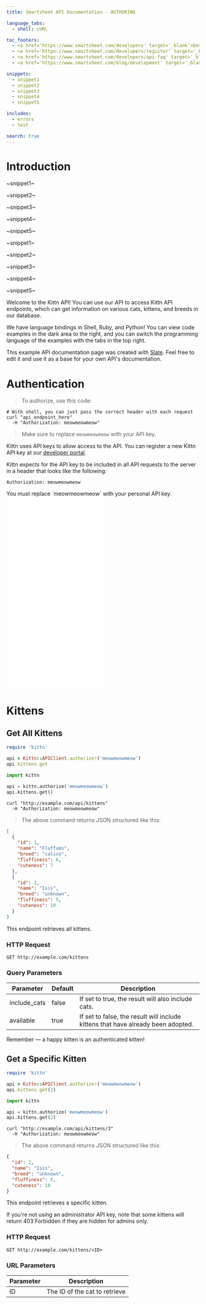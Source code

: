 ```yaml
---
title: Smartsheet API Documentation - AUTHORING

language_tabs:
  - shell: cURL

toc_footers:
  - <a href='https://www.smartsheet.com/developers' target='_blank'>Developer Portal</a>
  - <a href='https://www.smartsheet.com/developers/register' target='_blank'>Developer Registration</a>
  - <a href='https://www.smartsheet.com/developers/api-faq' target='_blank'>FAQs</a>
  - <a href='https://www.smartsheet.com/blog/development' target='_blank'>Blog</a>

snippets:
  - snippet1
  - snippet2
  - snippet3
  - snippet4
  - snippet5

includes:
  - errors
  - test

search: true
---
```


# Introduction

~snippet1~

~snippet2~

~snippet3~

~snippet4~

~snippet5~

~snippet1~

~snippet2~

~snippet3~

~snippet4~

~snippet5~

<div class='snippet1'></div>
<div class='snippet2'></div>
<div class='snippet3'></div>
<div class='snippet4'></div>
<div class='snippet5'></div>
<div class='snippet1'></div>
<div class='snippet2'></div>
<div class='snippet3'></div>
<div class='snippet4'></div>
<div class='snippet5'></div>

Welcome to the Kittn API! You can use our API to access Kittn API endpoints, which can get information on various cats, kittens, and breeds in our database.

We have language bindings in Shell, Ruby, and Python! You can view code examples in the dark area to the right, and you can switch the programming language of the examples with the tabs in the top right.

This example API documentation page was created with [Slate](http://github.com/tripit/slate). Feel free to edit it and use it as a base for your own API's documentation.

# Authentication

> To authorize, use this code:

```shell
# With shell, you can just pass the correct header with each request
curl "api_endpoint_here"
  -H "Authorization: meowmeowmeow"
```

> Make sure to replace `meowmeowmeow` with your API key.

Kittn uses API keys to allow access to the API. You can register a new Kittn API key at our [developer portal](http://example.com/developers).

Kittn expects for the API key to be included in all API requests to the server in a header that looks like the following:

`Authorization: meowmeowmeow`

<aside class="notice">
You must replace `meowmeowmeow` with your personal API key.
</aside>

<iframe src="//api.apiembed.com/?source=https://apiembed.com/sample.json&targets=shell:curl,node:unirest,java:unirest,python:requests,php:curl,ruby:native,objc:nsurlsession,go:native" frameborder="0" scrolling="no" width="50%" height="500px" seamless></iframe>

# Kittens

## Get All Kittens

```ruby
require 'kittn'

api = Kittn::APIClient.authorize!('meowmeowmeow')
api.kittens.get
```

```python
import kittn

api = kittn.authorize('meowmeowmeow')
api.kittens.get()
```

```shell
curl "http://example.com/api/kittens"
  -H "Authorization: meowmeowmeow"
```

> The above command returns JSON structured like this:

```json
[
  {
    "id": 1,
    "name": "Fluffums",
    "breed": "calico",
    "fluffiness": 6,
    "cuteness": 7
  },
  {
    "id": 2,
    "name": "Isis",
    "breed": "unknown",
    "fluffiness": 5,
    "cuteness": 10
  }
]
```

This endpoint retrieves all kittens.

### HTTP Request

`GET http://example.com/kittens`

### Query Parameters

Parameter | Default | Description
--------- | ------- | -----------
include_cats | false | If set to true, the result will also include cats.
available | true | If set to false, the result will include kittens that have already been adopted.

<aside class="success">
Remember — a happy kitten is an authenticated kitten!
</aside>

## Get a Specific Kitten

```ruby
require 'kittn'

api = Kittn::APIClient.authorize!('meowmeowmeow')
api.kittens.get(2)
```

```python
import kittn

api = kittn.authorize('meowmeowmeow')
api.kittens.get(2)
```

```shell
curl "http://example.com/api/kittens/3"
  -H "Authorization: meowmeowmeow"
```

> The above command returns JSON structured like this:

```json
{
  "id": 2,
  "name": "Isis",
  "breed": "unknown",
  "fluffiness": 5,
  "cuteness": 10
}
```

This endpoint retrieves a specific kitten.

<aside class="warning">If you're not using an administrator API key, note that some kittens will return 403 Forbidden if they are hidden for admins only.</aside>

### HTTP Request

`GET http://example.com/kittens/<ID>`

### URL Parameters

Parameter | Description
--------- | -----------
ID | The ID of the cat to retrieve

